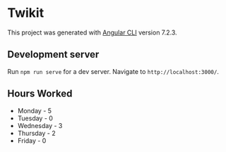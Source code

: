 # Twikit

This project was generated with [Angular CLI](https://github.com/angular/angular-cli) version 7.2.3.

## Development server

Run `npm run serve` for a dev server. Navigate to `http://localhost:3000/`.

## Hours Worked
 * Monday - 5
 * Tuesday - 0
 * Wednesday - 3
 * Thursday - 2
 * Friday - 0
